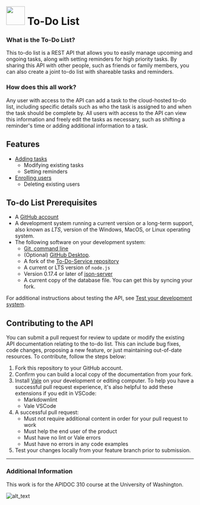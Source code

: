 # <img src="https://cdn3.emoji.gg/emojis/7510_todo_list.png" width="50" height="50"> To-Do List

### What is the To-Do List?

This to-do list is a REST API that allows you to easily manage upcoming and ongoing tasks, along with setting reminders for high priority tasks.
By sharing this API with other people, such as friends or family members, you can also create a joint to-do list with shareable tasks and reminders.

### How does this all work?

Any user with access to the API can add a task to the cloud-hosted to-do list, including specific details such as who the task
is assigned to and when the task should be complete by. All users with access to the API can view this information
and freely edit the tasks as necessary, such as shifting a reminder's time or adding additional information to a task.

## Features

* [Adding tasks](https://github.com/UWC2-APIDOC/to-do-service-sp25/blob/e65c5feea84f93e4a1b8103e16f106639bb17299/docs/tutorials/add-a-new-task.md)
  * Modifying existing tasks
  * Setting reminders
* [Enrolling users](https://github.com/UWC2-APIDOC/to-do-service-sp25/blob/e65c5feea84f93e4a1b8103e16f106639bb17299/docs/tutorials/enroll-a-new-user.md)
  * Deleting existing users

## To-do List Prerequisites

* A [GitHub account](https://github.com)
* A development system running a current version or a
long-term support, also known as _LTS_, version of the Windows, MacOS, or Linux operating system.
* The following software on your development system:
  * [Git, command line](https://docs.github.com/en/get-started/quickstart/set-up-git)
  * (Optional) [GitHub Desktop](https://desktop.github.com).
  * A fork of the [To-Do-Service repository](https://github.com/UWC2-APIDOC/to-do-service-sp25)
  * A current or LTS version of `node.js`
  * Version 0.17.4 or later of [json-server](https://www.npmjs.com/package/json-server)
  * A current copy of the database file. You can get this by syncing your fork.

For additional instructions about testing the API, see [Test your development system](https://github.com/UWC2-APIDOC/to-do-service-sp25/blob/main/docs/before-you-start-a-tutorial.md#test-your-development-system).

## Contributing to the API

You can submit a pull request for review to update or modify the existing API documentation relating to the to-do list.
This can include bug fixes, code changes, proposing a new feature, or just maintaining out-of-date resources.
To contribute, follow the steps below:

1. Fork this repository to your GitHub account.
2. Confirm you can build a local copy of the documentation from your fork.
3. Install [Vale](https://vale.sh/) on your development or editing computer.
   To help you have a successful pull request experience, it's also helpful
   to add these extensions if you edit in VSCode:
    * Markdownlint
    * Vale VSCode
4. A successful pull request:
    * Must not require additional content in order for your pull request to work
    * Must help the end user of the product
    * Must have no lint or Vale errors
    * Must have no errors in any code examples
5. Test your changes locally from your feature branch prior to submission.

---

### Additional Information

This work is for the APIDOC 310 course at the University of Washington.

![alt_text](https://cdn.uconnectlabs.com/wp-content/uploads/sites/25/2021/01/UWCampus-Quad-1024x576.png)

